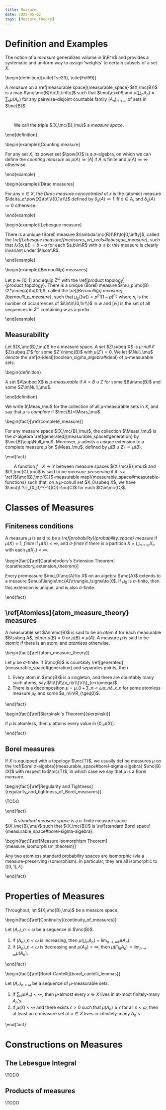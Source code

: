 ```yaml
---
title: Measure
date: 2025-05-02
tags: [Measure_theory]
---
```


# Definition and Examples

The notion of a _measure_ generalizes volume in $\R^n$ and provides a systematic and uniform way to assign 'weights' to certain subsets of a set $X$.

\begin{definition}[\cite{Tse23}, \cite{Fol99}]

A _measure_ on a \ref[measurable space]{measurable_space} $(X,\mc{B})$ is a map $\mu:\mc{B}\to[0,\infty]$ such that $\mu(\e)=0$ and $\mu(\bigsqcup_nA_n)=\sum_n\mu(A_n)$ for any pairwise-disjoint countable family $(A_n)_{n<\omega}$ of sets in $\mc{B}$.

<br>

&emsp;&emsp;We call the triple $(X,\mc{B},\mu)$ a _measure space_.

\end{definition}

\begin{example}[Counting measure]

For any set $X$, its power set $\pow(X)$ is a $\sigma$-algebra, on which we can define the _counting measure_ as $\mu(A)\coloneqq|A|$ if $A$ is finite and $\mu(A)\coloneqq\infty$ otherwise.

\end{example}

\begin{example}[Dirac measures]

For any $x\in X$, the _Dirac measure concentrated at $x$_ is the (atomic) measure $\delta_x:\pow(X)\to\l\\{0,1\r\\}$ defined by $\delta_x(A)\coloneqq1$ iff $x\in A$, and $\delta_x(A)\coloneqq0$ otherwise.

\end{example}

\begin{example}[Lebesgue measure]

There is a unique (Borel) measure $\lambda:\mc{B}(\R)\to[0,\infty]$, called the _\ref[Lebesgue measure]{measures_on_reals#lebesgue_measure}_, such that $\lambda([a,b])=b-a$ for each $a,b\in\R$ with $a\leq b$; this measure is clearly invariant under $\Isom\R$.

\end{example}

\begin{example}[Bernoulli$(p)$ measures]

Let $p\in[0,1]$ and equip $2^\omega$ with the \ref[product topology]{product_topology}. There is a unique (Borel) measure $\mu_p:\mc{B}(2^\omega)\to[0,1]$, called the _\ref[Bernoulli$(p)$ measure]{bernoulli_p_measure}_, such that $\mu_p([w])=p^{n_1}(1-p)^{n_0}$ where $n_i$ is the number of occurrences of $i\in\l\\{0,1\r\\}$ in $w$ and $[w]$ is the set of all sequences in $2^\omega$ containing $w$ as a prefix.

\end{example}

## Measurability

Let $(X,\mc{B},\mu)$ be a measure space. A set $Z\subeq X$ is _$\mu$-null_ if $Z\subeq Z'$ for some $Z'\in\mc{B}$ with $\mu(Z')=0$. We let $\Null_\mu$ denote the \ref[$\sigma$-ideal]{boolean_sigma_algebra#ideal} of $\mu$-measurable sets.

\begin{definition}

A set $A\subeq X$ is _$\mu$-measurable_ if $A=B\cup Z$ for some $B\in\mc{B}$ and some $Z\in\Null_\mu$.

\end{definition}

We write $\Meas_\mu$ for the collection of all $\mu$-measurable sets in $X$, and say that $\mu$ is _complete_ if $\mc{B}=\Meas_\mu$.

\begin{fact}[\ref{complete_measure}]

For any measure space $(X,\mc{B},\mu)$, the collection $\Meas\_\mu$ is the $\sigma$-algebra \ref[generated]{measurable_space#generation} by $\mc{B}\cup\Null_\mu$. Moreover, $\mu$ admits a unique extension to a complete measure $\bar{\mu}$ on $\Meas_\mu$, defined by $\bar{\mu}(B\cup Z)\coloneqq\mu(B)$.

\end{fact}

&emsp;&emsp;A function $f:X\to Y$ between measure spaces $(X,\mc{B},\mu)$ and $(Y,\mc{C},\nu)$ is said to be _measure-preserving_ if it is a \ref[$(\mc{B},\mc{C})$-measurable map]{measurable_space#measurable-functions} such that, on a $\mu$-conull set $X_0\subeq X$, we have $\mu(\l.f\r|_{X_0}^{-1}(C))=\nu(C)$ for each $C\in\mc{C}$.

# Classes of Measures

## Finiteness conditions

A measure $\mu$ is said to be a _\ref[probability]{probability_space} measure_ if $\mu(X)=1$, _finite_ if $\mu(X)<\infty$, and _$\sigma$-finite_ if there is a partition $X=\bigsqcup_{n<\omega}X_n$ with each $\mu(X_n)<\infty$.

\begin{fact}[\ref[Carathéodory's Extension Theorem]{caratheodory_extension_theorem}]

Every premeasure $\mu_0:\mc{A}\to X$ on an algebra $\mc{A}$ extends to a measure $\mu:\l\langle\mc{A}\r\rangle_\sigma\to X$. If $\mu_0$ is $\sigma$-finite, then this extension is unique, and is also $\sigma$-finite.

\end{fact}

## \ref[Atomless]{atom_measure_theory} measures

A measurable set $A\in\mc{B}$ is said to be an _atom_ if for each measurable $B\subeq A$, either $\mu(B)=0$ or $\mu(B)=\mu(A)$. A measure $\mu$ is said to be _atomic_ if there is an atom, and _atomless_ otherwise.

\begin{fact}[\ref{atom_measure_theory}]

Let $\mu$ be $\sigma$-finite. If $\mc{B}$ is countably \ref[generated]{measurable_space#generation} and separates points, then
1. Every atom in $\mc{B}$ is a singleton, and there are countably many such atoms, say $\l\\{\l\\{x_n\r\\}\r\\}_{n<\omega}$.
2. There is a decomposition $\mu=\mu\_0+\sum\_{n<\omega}a\_n\delta\_{x\_n}$ for some atomless measure $\mu_0$ and some $a_n\in\R_{\geq0}$.

\end{fact}

\begin{fact}[\ref[Sierpinski's Theorem]{sierpinski}]

If $\mu$ is atomless, then $\mu$ attains every value in $[0,\mu(X)]$.

\end{fact}

## Borel measures

If $X$ is equipped with a topology $\mc{T}$, we usually define measures $\mu$ on the \ref[Borel $\sigma$-algebra]{measurable_space#borel-sigma-algebra} $\mc{B}(X)$ with respect to $\mc{T}$, in which case we say that $\mu$ is a _Borel measure_.

\begin{fact}[\ref[Regularity and Tightness]{regularity_and_tightness_of_Borel_measures}]

\TODO

\end{fact}

&emsp;&emsp;A _standard measure space_ is a $\sigma$-finite measure space $(X,\mc{B},\mu)$ such that $(X,\mc{B})$ is \ref[standard Borel space]{measurable_space#borel-sigma-algebra}.

\begin{fact}[\ref[Measure Isomorphism Theorem]{measure_isomorphism_theorem}]

Any two atomless standard probability spaces are isomorphic (via a measure-preserving isomorphism). In particular, they are all isomorphic to $([0,1],\lambda)$.

\end{fact}

# Properties of Measures

Throughout, let $(X,\mc{B},\mu)$ be a measure space.

\begin{fact}[\ref[Continuity]{continuity_of_measures}]

Let $(A_n)\_{n<\omega}$ be a sequence in $\mc{B}$.
1. If $(A_n)\_{n<\omega}$ is increasing, then $\mu(\bigcup_nA_n)=\lim_{n\to\infty}\mu(A_n)$.
2. If $(A_n)\_{n<\omega}$ is decreasing and $\mu(A_0)<\infty$, then $\mu(\bigcap_nA_n)=\lim_{n\to\infty}\mu(A_n)$.

\end{fact}

\begin{fact}[\ref[Borel-Cantelli]{borel_cantelli_lemmas}]

Let $(A_n)_{n<\omega}$ be a sequence of $\mu$-measurable sets.
1. If $\sum_n\mu(A_n)<\infty$, then $\mu$-almost every $x\in X$ lives in at-most finitely-many $A_n$'s.
2. If $\mu(X)<\infty$ and there exists $\epsilon>0$ such that $\mu(A_n)\geq\epsilon$ for all $n<\omega$, then at least an $\epsilon$-measure set of $x\in X$ lives in infinitely-many $A_n$'s.

\end{fact}

# Constructions on Measures

## The Lebesgue Integral

\TODO

## Products of measures

\TODO
